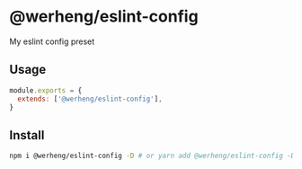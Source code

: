 # @werheng/eslint-config

My eslint config preset

## Usage

```js
module.exports = {
  extends: ['@werheng/eslint-config'],
}
```

## Install

```bash
npm i @werheng/eslint-config -D # or yarn add @werheng/eslint-config -D
```
